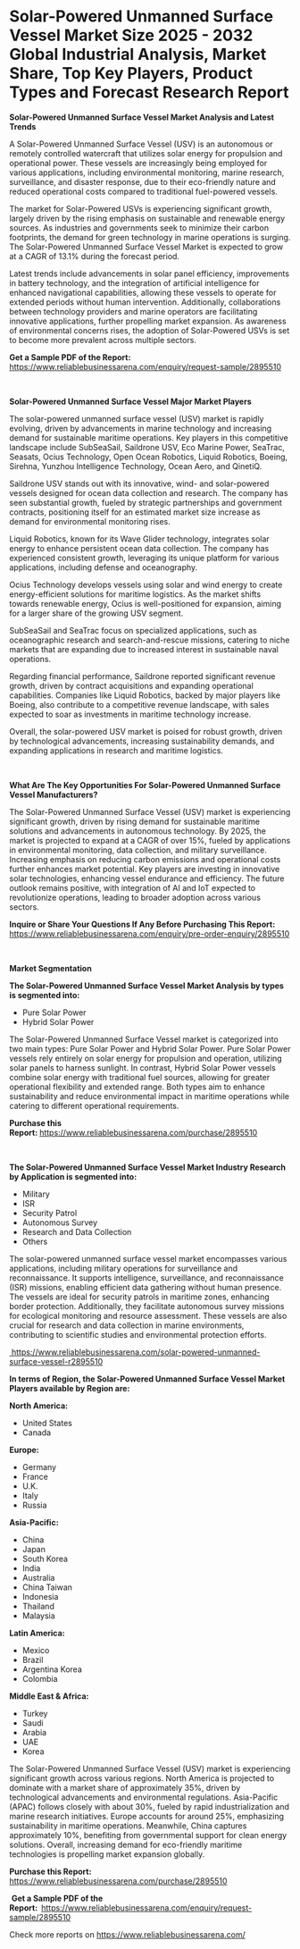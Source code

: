 <p><h1>Solar-Powered Unmanned Surface Vessel Market Size 2025 - 2032 Global Industrial Analysis, Market Share, Top Key Players, Product Types and Forecast Research Report</h1></p><p><strong>Solar-Powered Unmanned Surface Vessel Market Analysis and Latest Trends</strong></p>
<p><p>A Solar-Powered Unmanned Surface Vessel (USV) is an autonomous or remotely controlled watercraft that utilizes solar energy for propulsion and operational power. These vessels are increasingly being employed for various applications, including environmental monitoring, marine research, surveillance, and disaster response, due to their eco-friendly nature and reduced operational costs compared to traditional fuel-powered vessels.</p><p>The market for Solar-Powered USVs is experiencing significant growth, largely driven by the rising emphasis on sustainable and renewable energy sources. As industries and governments seek to minimize their carbon footprints, the demand for green technology in marine operations is surging. The Solar-Powered Unmanned Surface Vessel Market is expected to grow at a CAGR of 13.1% during the forecast period. </p><p>Latest trends include advancements in solar panel efficiency, improvements in battery technology, and the integration of artificial intelligence for enhanced navigational capabilities, allowing these vessels to operate for extended periods without human intervention. Additionally, collaborations between technology providers and marine operators are facilitating innovative applications, further propelling market expansion. As awareness of environmental concerns rises, the adoption of Solar-Powered USVs is set to become more prevalent across multiple sectors.</p></p>
<p><strong>Get a Sample PDF of the Report:&nbsp;</strong> <a href="https://www.reliablebusinessarena.com/enquiry/request-sample/2895510?utm_campaign=3118&utm_medium=2&utm_source=Github&utm_content=ia&utm_term=15032025&utm_id=solar-powered-unmanned-surface-vessel">https://www.reliablebusinessarena.com/enquiry/request-sample/2895510</a></p>
<p>&nbsp;</p>
<p><strong>Solar-Powered Unmanned Surface Vessel Major Market Players</strong></p>
<p><p>The solar-powered unmanned surface vessel (USV) market is rapidly evolving, driven by advancements in marine technology and increasing demand for sustainable maritime operations. Key players in this competitive landscape include SubSeaSail, Saildrone USV, Eco Marine Power, SeaTrac, Seasats, Ocius Technology, Open Ocean Robotics, Liquid Robotics, Boeing, Sirehna, Yunzhou Intelligence Technology, Ocean Aero, and QinetiQ.</p><p>Saildrone USV stands out with its innovative, wind- and solar-powered vessels designed for ocean data collection and research. The company has seen substantial growth, fueled by strategic partnerships and government contracts, positioning itself for an estimated market size increase as demand for environmental monitoring rises.</p><p>Liquid Robotics, known for its Wave Glider technology, integrates solar energy to enhance persistent ocean data collection. The company has experienced consistent growth, leveraging its unique platform for various applications, including defense and oceanography.</p><p>Ocius Technology develops vessels using solar and wind energy to create energy-efficient solutions for maritime logistics. As the market shifts towards renewable energy, Ocius is well-positioned for expansion, aiming for a larger share of the growing USV segment.</p><p>SubSeaSail and SeaTrac focus on specialized applications, such as oceanographic research and search-and-rescue missions, catering to niche markets that are expanding due to increased interest in sustainable naval operations.</p><p>Regarding financial performance, Saildrone reported significant revenue growth, driven by contract acquisitions and expanding operational capabilities. Companies like Liquid Robotics, backed by major players like Boeing, also contribute to a competitive revenue landscape, with sales expected to soar as investments in maritime technology increase.</p><p>Overall, the solar-powered USV market is poised for robust growth, driven by technological advancements, increasing sustainability demands, and expanding applications in research and maritime logistics.</p></p>
<p>&nbsp;</p>
<p><strong>What Are The Key Opportunities For Solar-Powered Unmanned Surface Vessel Manufacturers?</strong></p>
<p><p>The Solar-Powered Unmanned Surface Vessel (USV) market is experiencing significant growth, driven by rising demand for sustainable maritime solutions and advancements in autonomous technology. By 2025, the market is projected to expand at a CAGR of over 15%, fueled by applications in environmental monitoring, data collection, and military surveillance. Increasing emphasis on reducing carbon emissions and operational costs further enhances market potential. Key players are investing in innovative solar technologies, enhancing vessel endurance and efficiency. The future outlook remains positive, with integration of AI and IoT expected to revolutionize operations, leading to broader adoption across various sectors.</p></p>
<p><strong>Inquire or Share Your Questions If Any Before Purchasing This Report:</strong> <a href="https://www.reliablebusinessarena.com/enquiry/pre-order-enquiry/2895510?utm_campaign=3118&utm_medium=2&utm_source=Github&utm_content=ia&utm_term=15032025&utm_id=solar-powered-unmanned-surface-vessel">https://www.reliablebusinessarena.com/enquiry/pre-order-enquiry/2895510</a></p>
<p>&nbsp;</p>
<p><strong>Market Segmentation</strong></p>
<p><strong>The Solar-Powered Unmanned Surface Vessel Market Analysis by types is segmented into:</strong></p>
<p><ul><li>Pure Solar Power</li><li>Hybrid Solar Power</li></ul></p>
<p><p>The Solar-Powered Unmanned Surface Vessel market is categorized into two main types: Pure Solar Power and Hybrid Solar Power. Pure Solar Power vessels rely entirely on solar energy for propulsion and operation, utilizing solar panels to harness sunlight. In contrast, Hybrid Solar Power vessels combine solar energy with traditional fuel sources, allowing for greater operational flexibility and extended range. Both types aim to enhance sustainability and reduce environmental impact in maritime operations while catering to different operational requirements.</p></p>
<p><strong>Purchase this Report:&nbsp;</strong><a href="https://www.reliablebusinessarena.com/purchase/2895510?utm_campaign=3118&utm_medium=2&utm_source=Github&utm_content=ia&utm_term=15032025&utm_id=solar-powered-unmanned-surface-vessel">https://www.reliablebusinessarena.com/purchase/2895510</a></p>
<p>&nbsp;</p>
<p><strong>The Solar-Powered Unmanned Surface Vessel Market Industry Research by Application is segmented into:</strong></p>
<p><ul><li>Military</li><li>ISR</li><li>Security Patrol</li><li>Autonomous Survey</li><li>Research and Data Collection</li><li>Others</li></ul></p>
<p><p>The solar-powered unmanned surface vessel market encompasses various applications, including military operations for surveillance and reconnaissance. It supports intelligence, surveillance, and reconnaissance (ISR) missions, enabling efficient data gathering without human presence. The vessels are ideal for security patrols in maritime zones, enhancing border protection. Additionally, they facilitate autonomous survey missions for ecological monitoring and resource assessment. These vessels are also crucial for research and data collection in marine environments, contributing to scientific studies and environmental protection efforts.</p></p>
<p><a href="https://www.reliablebusinessarena.com/solar-powered-unmanned-surface-vessel-r2895510?utm_campaign=3118&utm_medium=2&utm_source=Github&utm_content=ia&utm_term=15032025&utm_id=solar-powered-unmanned-surface-vessel">&nbsp;https://www.reliablebusinessarena.com/solar-powered-unmanned-surface-vessel-r2895510</a></p>
<p><strong>In terms of Region, the Solar-Powered Unmanned Surface Vessel Market Players available by Region are:</strong></p>
<p>
    <p> <strong> North America: </strong>
        <ul>
            <li>United States</li>
            <li>Canada</li>
        </ul>
        </p> 
    <p> <strong> Europe: </strong>
        <ul>
            <li>Germany</li>
            <li>France</li>
            <li>U.K.</li>
            <li>Italy</li>
            <li>Russia</li>
        </ul>
        </p> 
    <p> <strong> Asia-Pacific: </strong>
        <ul>
            <li>China</li>
            <li>Japan</li>
            <li>South Korea</li>
            <li>India</li>
            <li>Australia</li>
            <li>China Taiwan</li>
            <li>Indonesia</li>
            <li>Thailand</li>
            <li>Malaysia</li>
        </ul>
        </p> 
    <p> <strong> Latin America: </strong>
        <ul>
            <li>Mexico</li>
            <li>Brazil</li>
            <li>Argentina Korea</li>
            <li>Colombia</li>
        </ul>
        </p> 
    <p> <strong> Middle East & Africa: </strong>
        <ul>
            <li>Turkey</li>
            <li>Saudi</li>
            <li>Arabia</li>
            <li>UAE</li>
            <li>Korea</li>
        </ul>
    </p>
    </p>
<p><p>The Solar-Powered Unmanned Surface Vessel (USV) market is experiencing significant growth across various regions. North America is projected to dominate with a market share of approximately 35%, driven by technological advancements and environmental regulations. Asia-Pacific (APAC) follows closely with about 30%, fueled by rapid industrialization and marine research initiatives. Europe accounts for around 25%, emphasizing sustainability in maritime operations. Meanwhile, China captures approximately 10%, benefiting from governmental support for clean energy solutions. Overall, increasing demand for eco-friendly maritime technologies is propelling market expansion globally.</p></p>
<p><strong>Purchase this Report: </strong><a href="https://www.reliablebusinessarena.com/purchase/2895510?utm_campaign=3118&utm_medium=2&utm_source=Github&utm_content=ia&utm_term=15032025&utm_id=solar-powered-unmanned-surface-vessel">https://www.reliablebusinessarena.com/purchase/2895510</a></p>
<p>&nbsp;<strong>Get a Sample PDF of the Report:&nbsp;&nbsp;</strong><a href="https://www.reliablebusinessarena.com/enquiry/request-sample/2895510?utm_campaign=3118&utm_medium=2&utm_source=Github&utm_content=ia&utm_term=15032025&utm_id=solar-powered-unmanned-surface-vessel">https://www.reliablebusinessarena.com/enquiry/request-sample/2895510</a></p>
<p><strong></strong></p>
<p>Check more reports on <a href="https://www.reliablebusinessarena.com/?utm_campaign=3118&utm_medium=2&utm_source=Github&utm_content=ia&utm_term=15032025&utm_id=solar-powered-unmanned-surface-vessel">https://www.reliablebusinessarena.com/</a></p>